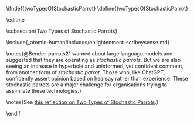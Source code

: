 \ifndef{twoTypesOfStochasticParrot}
\define{twoTypesOfStochasticParrot}

\editme

\subsection{Two Types of Stochastic Parrots}

\include{_atomic-human/includes/enlightenment-scribeysense.md}

\notes{@Bender-parrots21 warned about large language models and suggested that they are operating as *stochastic parrots*. But we are also seeing an increase in hyperbole and uninformed, yet confident comment, from another form of *stochastic parrot*. Those who, like ChatGPT, confidently assert opinion based on hearsay rather than experience. These stochastic parrots are a major challenge for organisations trying to assimilate these technologies.}

\notes{See [this reflection on Two Types of Stochastic Parrots](https://the-atomic-human.ai/reflections/two-types-of-stochastic-parrot/).}

\endif
